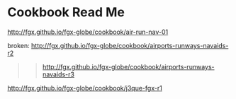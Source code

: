 Cookbook Read Me
================

<http://fgx.github.io/fgx-globe/cookbook/air-run-nav-01>

broken: <http://fgx.github.io/fgx-globe/cookbook/airports-runways-navaids-r2>

>> <http://fgx.github.io/fgx-globe/cookbook/airports-runways-navaids-r3>

<http://fgx.github.io/fgx-globe/cookbook/j3que-fgx-r1>